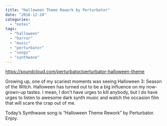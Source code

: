 ```yaml
---
title: "Halloween Theme Rework by Perturbator"
date: "2016-12-24"
categories: 
  - "notes"
tags: 
  - "halloween"
  - "horror"
  - "music"
  - "perturbator"
  - "songs"
  - "synthwave"
---
```


https://soundcloud.com/perturbator/perturbator-halloween-theme

Growing up, one of my scariest moments was seeing Halloween 3: Season of the Witch. Halloween has turned out to be a big influence on my now-grown-up tastes. I mean, I don’t have urges to kill anybody, but I do have urges to listen to awesome dark synth music and watch the occasion film that will scare the crap out of me.

Today’s Synthwave song is “Halloween Theme Rework” by Perturbator. Enjoy.
